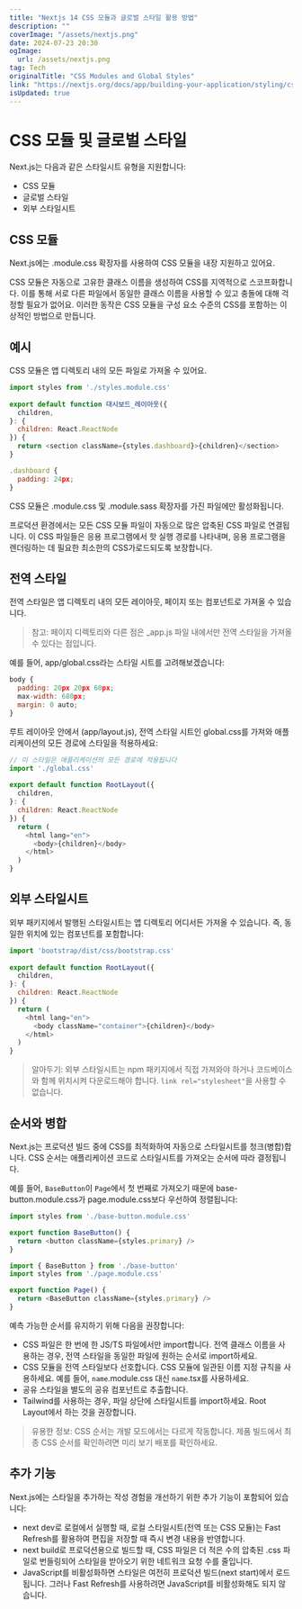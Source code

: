 ```yaml
---
title: "Nextjs 14 CSS 모듈과 글로벌 스타일 활용 방법"
description: ""
coverImage: "/assets/nextjs.png"
date: 2024-07-23 20:30
ogImage: 
  url: /assets/nextjs.png
tag: Tech
originalTitle: "CSS Modules and Global Styles"
link: "https://nextjs.org/docs/app/building-your-application/styling/css-modules"
isUpdated: true
---
```





# CSS 모듈 및 글로벌 스타일

Next.js는 다음과 같은 스타일시트 유형을 지원합니다:

- CSS 모듈
- 글로벌 스타일
- 외부 스타일시트

## CSS 모듈

<div class="content-ad"></div>

Next.js에는 .module.css 확장자를 사용하여 CSS 모듈을 내장 지원하고 있어요.

CSS 모듈은 자동으로 고유한 클래스 이름을 생성하여 CSS를 지역적으로 스코프화합니다. 이를 통해 서로 다른 파일에서 동일한 클래스 이름을 사용할 수 있고 충돌에 대해 걱정할 필요가 없어요. 이러한 동작은 CSS 모듈을 구성 요소 수준의 CSS를 포함하는 이상적인 방법으로 만듭니다.

## 예시

CSS 모듈은 앱 디렉토리 내의 모든 파일로 가져올 수 있어요.

<div class="content-ad"></div>

```js
import styles from './styles.module.css'
 
export default function 대시보드_레이아웃({
  children,
}: {
  children: React.ReactNode
}) {
  return <section className={styles.dashboard}>{children}</section>
}
```

```js
.dashboard {
  padding: 24px;
}
```

CSS 모듈은 .module.css 및 .module.sass 확장자를 가진 파일에만 활성화됩니다.

프로덕션 환경에서는 모든 CSS 모듈 파일이 자동으로 많은 압축된 CSS 파일로 연결됩니다. 이 CSS 파일들은 응용 프로그램에서 핫 실행 경로를 나타내며, 응용 프로그램을 렌더링하는 데 필요한 최소한의 CSS가로드되도록 보장합니다.

<div class="content-ad"></div>

## 전역 스타일

전역 스타일은 앱 디렉토리 내의 모든 레이아웃, 페이지 또는 컴포넌트로 가져올 수 있습니다.

> 참고: 페이지 디렉토리와 다른 점은 _app.js 파일 내에서만 전역 스타일을 가져올 수 있다는 점입니다.

예를 들어, app/global.css라는 스타일 시트를 고려해보겠습니다:

<div class="content-ad"></div>

```js
body {
  padding: 20px 20px 60px;
  max-width: 680px;
  margin: 0 auto;
}
```

루트 레이아웃 안에서 (app/layout.js), 전역 스타일 시트인 global.css를 가져와 애플리케이션의 모든 경로에 스타일을 적용하세요:

```js
// 이 스타일은 애플리케이션의 모든 경로에 적용됩니다
import './global.css'
 
export default function RootLayout({
  children,
}: {
  children: React.ReactNode
}) {
  return (
    <html lang="en">
      <body>{children}</body>
    </html>
  )
}
```

## 외부 스타일시트


<div class="content-ad"></div>

외부 패키지에서 발행된 스타일시트는 앱 디렉토리 어디서든 가져올 수 있습니다. 즉, 동일한 위치에 있는 컴포넌트를 포함합니다:

```js
import 'bootstrap/dist/css/bootstrap.css'
 
export default function RootLayout({
  children,
}: {
  children: React.ReactNode
}) {
  return (
    <html lang="en">
      <body className="container">{children}</body>
    </html>
  )
}
```

> 알아두기: 외부 스타일시트는 npm 패키지에서 직접 가져와야 하거나 코드베이스와 함께 위치시켜 다운로드해야 합니다. `link rel="stylesheet"`을 사용할 수 없습니다.

## 순서와 병합

<div class="content-ad"></div>

Next.js는 프로덕션 빌드 중에 CSS를 최적화하여 자동으로 스타일시트를 청크(병합)합니다. CSS 순서는 애플리케이션 코드로 스타일시트를 가져오는 순서에 따라 결정됩니다.

예를 들어, `BaseButton`이 `Page`에서 첫 번째로 가져오기 때문에 base-button.module.css가 page.module.css보다 우선하여 정렬됩니다:

```js
import styles from './base-button.module.css'

export function BaseButton() {
  return <button className={styles.primary} />
}
```

```js
import { BaseButton } from './base-button'
import styles from './page.module.css'

export function Page() {
  return <BaseButton className={styles.primary} />
}
```

<div class="content-ad"></div>

예측 가능한 순서를 유지하기 위해 다음을 권장합니다:

- CSS 파일은 한 번에 한 JS/TS 파일에서만 import합니다.
전역 클래스 이름을 사용하는 경우, 전역 스타일을 동일한 파일에 원하는 순서로 import하세요.
- CSS 모듈을 전역 스타일보다 선호합니다.
CSS 모듈에 일관된 이름 지정 규칙을 사용하세요. 예를 들어, `name`.module.css 대신 `name`.tsx를 사용하세요.
- 공유 스타일을 별도의 공유 컴포넌트로 추출합니다.
- Tailwind를 사용하는 경우, 파일 상단에 스타일시트를 import하세요. Root Layout에서 하는 것을 권장합니다.

> 유용한 정보: CSS 순서는 개발 모드에서는 다르게 작동합니다. 제품 빌드에서 최종 CSS 순서를 확인하려면 미리 보기 배포를 확인하세요.

## 추가 기능

<div class="content-ad"></div>

Next.js에는 스타일을 추가하는 작성 경험을 개선하기 위한 추가 기능이 포함되어 있습니다:

- next dev로 로컬에서 실행할 때, 로컬 스타일시트(전역 또는 CSS 모듈)는 Fast Refresh를 활용하여 편집을 저장할 때 즉시 변경 내용을 반영합니다.
- next build로 프로덕션용으로 빌드할 때, CSS 파일은 더 적은 수의 압축된 .css 파일로 번들링되어 스타일을 받아오기 위한 네트워크 요청 수를 줄입니다.
- JavaScript를 비활성화하면 스타일은 여전히 프로덕션 빌드(next start)에서 로드됩니다. 그러나 Fast Refresh를 사용하려면 JavaScript를 비활성화해도 되지 않습니다.